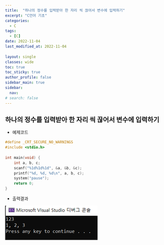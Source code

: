 ```yaml
---
title:  "하나의 정수를 입력받아 한 자리 씩 끊어서 변수에 입력하기"
excerpt: "C언어 기초"
categories:
  - C
tags:
  - [C]
date: 2022-11-04
last_modified_at: 2022-11-04

layout: single
classes: wide
toc: true
toc_sticky: true
author_profile: false
sidebar_main: true
sidebar:
  nav:
# search: false
---
```


## 하나의 정수를 입력받아 한 자리 씩 끊어서 변수에 입력하기

- 예제코드
```c
#define _CRT_SECURE_NO_WARNINGS
#include <stdio.h>

int main(void) {
	int a, b, c;
	scanf("%1d%1d%1d", &a, &b, &c);
	printf("%d, %d, %d\n", a, b, c);
	system("pause");
	return 0;
}
```
- 출력결과

![](/images/2022-11-05-c_language_1/2022-11-05_084139.png)